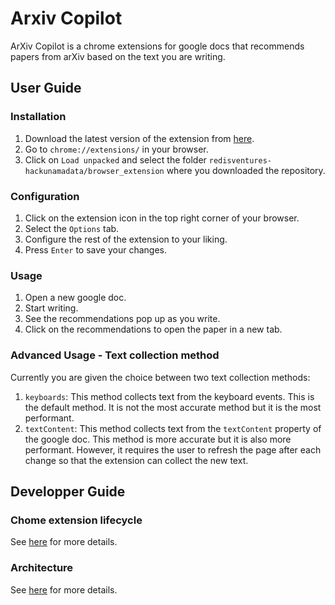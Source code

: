 # Arxiv Copilot

ArXiv Copilot is a chrome extensions for google docs that recommends papers from arXiv based on the text you are writing.

## User Guide

### Installation

1. Download the latest version of the extension from [here](https://github.com/artefactory/redisventures-hackunamadata).
2. Go to `chrome://extensions/` in your browser.
3. Click on `Load unpacked` and select the folder `redisventures-hackunamadata/browser_extension` where you downloaded the repository.

### Configuration

1. Click on the extension icon in the top right corner of your browser.
2. Select the `Options` tab.
3. Configure the rest of the extension to your liking.
4. Press `Enter` to save your changes.

### Usage

1. Open a new google doc.
2. Start writing.
3. See the recommendations pop up as you write.
4. Click on the recommendations to open the paper in a new tab.

### Advanced Usage - Text collection method

Currently you are given the choice between two text collection methods:
1. `keyboards`: This method collects text from the keyboard events. This is the default method. It is not the most accurate method but it is the most performant.
2. `textContent`: This method collects text from the `textContent` property of the google doc. This method is more accurate but it is also more performant. However, it requires the user to refresh the page after each change so that the extension can collect the new text.

## Developper Guide

### Chome extension lifecycle

See [here](https://developer.chrome.com/extensions/getstarted#manifest) for more details.

### Architecture

See [here](../README.md) for more details.